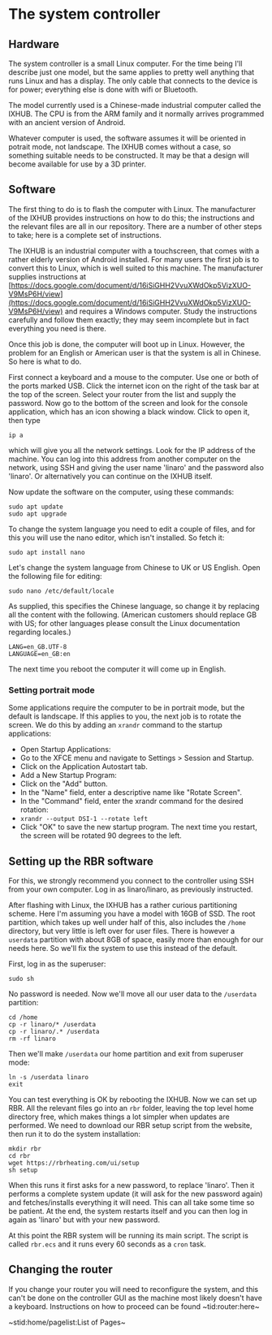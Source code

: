 # The system controller #

## Hardware ##

The system controller is a small Linux computer. For the time being I'll describe just one model, but the same applies to pretty well anything that runs Linux and has a display. The only cable that connects to the device is for power; everything else is done with wifi or Bluetooth.

The model currently used is a Chinese-made industrial computer called the IXHUB. The CPU is from the ARM family and it normally arrives programmed with an ancient version of Android.

Whatever computer is used, the software assumes it will be oriented in potrait mode, not landscape. The IXHUB comes without a case, so something suitable needs to be constructed. It may be that a design will become available for use by a 3D printer.

## Software ##

The first thing to do is to flash the computer with Linux. The manufacturer of the IXHUB provides instructions on how to do this; the instructions and the relevant files are all in our repository. There are a number of other steps to take; here is a complete set of instructions.

The IXHUB is an industrial computer with a touchscreen, that comes with a rather elderly version of Android installed. For many users the first job is to convert this to Linux, which is well suited to this machine. The manufacturer supplies instructions at [https://docs.google.com/document/d/16iSiGHH2VvuXWdOkp5VizXUO-V9MsP6H/view](https://docs.google.com/document/d/16iSiGHH2VvuXWdOkp5VizXUO-V9MsP6H/view) and requires a Windows computer. Study the instructions carefully and follow them exactly; they may seem incomplete but in fact everything you need is there.

Once this job is done, the computer will boot up in Linux. However, the problem for an English or American user is that the system is all in Chinese. So here is what to do.

First connect a keyboard and a mouse to the computer. Use one or both of the ports marked USB.
Click the internet icon on the right of the task bar at the top of the screen. Select your router from the list and supply the password. Now go to the bottom of the screen and look for the console application, which has an icon showing a black window. Click to open it, then type
```
ip a
```
which will give you all the network settings. Look for the IP address of the machine. You can log into this address from another computer on the network, using SSH and giving the user name 'linaro' and the password also 'linaro'. Or alternatively you can continue on the IXHUB itself.

Now update the software on the computer, using these commands:
```
sudo apt update
sudo apt upgrade
```
To change the system language you need to edit a couple of files, and for this you will use the nano editor, which isn't installed. So fetch it:
```
sudo apt install nano
```
Let's change the system language from Chinese to UK or US English. Open the following file for editing:
```
sudo nano /etc/default/locale
```
As supplied, this specifies the Chinese language, so change it by replacing all the content with the following. (American customers should replace GB with US; for other languages please consult the Linux documentation regarding locales.)
```
LANG=en_GB.UTF-8
LANGUAGE=en_GB:en
```
The next time you reboot the computer it will come up in English.

### Setting portrait mode ###

Some applications require the computer to be in portrait mode, but the default is landscape. If this applies to you, the next job is to rotate the screen. We do this by adding an `xrandr` command to the startup applications:

 - Open Startup Applications:
 - Go to the XFCE menu and navigate to Settings > Session and Startup.
 - Click on the Application Autostart tab.
 - Add a New Startup Program:
 - Click on the "Add" button.
 - In the "Name" field, enter a descriptive name like "Rotate Screen".
 - In the "Command" field, enter the xrandr command for the desired rotation:
 - `xrandr --output DSI-1 --rotate left`
 - Click "OK" to save the new startup program. The next time you restart, the screen will be rotated 90 degrees to the left.

## Setting up the RBR software ##

For this, we strongly recommend you connect to the controller using SSH from your own computer. Log in as linaro/linaro, as previously instructed.

After flashing with Linux, the IXHUB has a rather curious partitioning scheme. Here I'm assuming you have a model with 16GB of SSD. The root partition, which takes up well under half of this, also includes the `/home` directory, but very little is left over for user files. There is however a `userdata` partition with about 8GB of space, easily more than enough for our needs here. So we'll fix the system to use this instead of the default.

First, log in as the superuser:
```
sudo sh
```
No password is needed. Now we'll move all our user data to the `/userdata` partition:
```
cd /home
cp -r linaro/* /userdata
cp -r linaro/.* /userdata
rm -rf linaro
```
Then we'll make `/userdata` our home partition and exit from superuser mode:
```
ln -s /userdata linaro
exit
```
You can test everything is OK by rebooting the IXHUB. Now we can set up RBR. All the relevant files go into an `rbr` folder, leaving the top level home directory free, which makes things a lot simpler when updates are performed. We need to download our RBR setup script from the website, then run it to do the system installation:
```
mkdir rbr
cd rbr
wget https://rbrheating.com/ui/setup
sh setup
```
When this runs it first asks for a new password, to replace 'linaro'. Then it performs a complete system update (it will ask for the new password again) and fetches/installs everything it will need. This can all take some time so be patient. At the end, the system restarts itself and you can then log in again as 'linaro' but with your new password.

At this point the RBR system will be running its main script. The script is called `rbr.ecs` and it runs every 60 seconds as a `cron` task.

## Changing the router ##

If you change your router you will need to reconfigure the system, and this can't be done on the controller GUI as the machine most likely doesn't have a keyboard. Instructions on how to proceed can be found ~tid:router:here~

~stid:home/pagelist:List of Pages~

